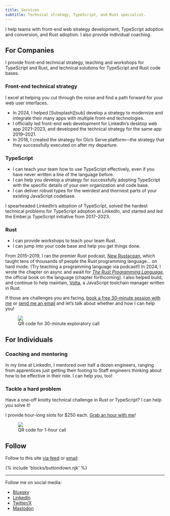 ```yaml
---
title: Services
subtitle: Technical strategy, TypeScript, and Rust specialist.
---
```


I help teams with front-end web strategy development, TypeScript adoption and conversion, and Rust adoption. I also provide individual coaching.

## For Companies

I provide front-end technical strategy, teaching and workshops for TypeScript and Rust, and technical solutions for TypeScript and Rust code bases.

### Front-end technical strategy

I excel at helping you cut through the noise and find a path forward for your web user interfaces.

- In 2024, I helped [Subsplash][sub] develop a strategy to modernize and integrate their many apps with multiple front-end technologies.
- I officially led front-end web development for LinkedIn’s desktop web app 2021–2023, and developed the technical strategy for the same app 2019–2021.
- In 2018, I created the strategy for Olo’s Serve platform—the strategy that they successfully executed on after my departure.

### TypeScript

- I can teach your team how to use TypeScript effectively, even if you have never written a line of the language before.
- I can help you develop a strategy for successfully adopting TypeScript with the specific details of your own organization and code base.
- I can deliver robust types for the weirdest and thorniest parts of your existing JavaScript codebase.

I spearheaded LinkedIn’s adoption of TypeScript, solved the hardest technical problems for TypeScript adoption at LinkedIn, and started and led the Ember.js TypeScript initiative from 2017–2023.

### Rust

- I can provide workshops to teach your team Rust.
- I can jump into your code base and help you get things done.

From 2015–2019, I ran the premier Rust podcast, [New Rustacean][nr], which taught tens of thousands of people the Rust programming language… on hard mode. (Try teaching a programming language via podcast!) In 2024, I wrote the chapter on async and await for [<cite>The Rust Programming Language</cite>][trpl], the official book on the language (chapter forthcoming). I also helped build, and continue to help maintain, [Volta][volta], a JavaScript toolchain manager written in Rust.

[nr]: https://newrustacean.com
[trpl]: https://doc.rust-lang.org/book
[volta]: https://volta.sh

If those are challenges you are facing, [book a free 30-minute session with me][call] or [send me an email][email-30-min] and let’s talk about whether and how I can help you!

[call]: https://calendly.com/chriskrycho/30-minute-meeting
[email-30-min]: mailto:hello@chriskrycho.com?subject=30-minute%20meeting%20request

<figure>
<img style="max-width: 210px" src="https://cdn.chriskrycho.com/images/30-minute-call.jpeg" />
<figcaption>QR code for 30-minute exploratory call</figcaption>
</figure>


## For Individuals

### Coaching and mentoring

In my time at LinkedIn, I mentored over half a dozen engineers, ranging from apprentices just getting their footing to Staff engineers thinking about how to be effective in their role. I can help you, too!

### Tackle a hard problem

Have a one-off knotty technical challenge in Rust or TypeScript? I can help you solve it!

I provide hour-long slots for $250 each. [Grab an hour with me][call]!

[call]: https://calendly.com/chriskrycho/60-minute-meeting

<figure>
<img style="max-width: 210px" src="https://cdn.chriskrycho.com/images/60-minute-call.jpeg" />
<figcaption>QR code for 1-hour call</figcaption>
</figure>


## Follow

Follow to this site [via feed][feed] or [email][email]:

[feed]: /feed.xml
[email]: https://buttondown.email/sympolymathesy

{% include 'blocks/buttondown.njk' %}

---

Follow me on social media:

- [Bluesky](https://bsky.app/profile/chriskrycho.com)
- [LinkedIn](https://www.linkedin.com/in/chriskrycho)
- [Twitter/X](https://x.com/chriskrycho)
- [Mastodon](https://mastodon.social/@chriskrycho)
